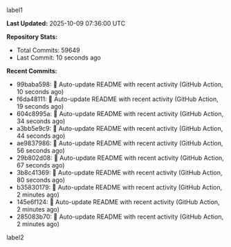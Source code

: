 
label1 
<!-- ACTIVITY_START -->
**Last Updated:** 2025-10-09 07:36:00 UTC

**Repository Stats:**
- Total Commits: 59649
- Last Commit: 10 seconds ago

**Recent Commits:**
- 99baba598: 🤖 Auto-update README with recent activity (GitHub Action, 10 seconds ago)
- f6da48111: 🤖 Auto-update README with recent activity (GitHub Action, 19 seconds ago)
- 604c8995a: 🤖 Auto-update README with recent activity (GitHub Action, 34 seconds ago)
- a3bb5e9c9: 🤖 Auto-update README with recent activity (GitHub Action, 44 seconds ago)
- ae9837986: 🤖 Auto-update README with recent activity (GitHub Action, 56 seconds ago)
- 29b802d08: 🤖 Auto-update README with recent activity (GitHub Action, 67 seconds ago)
- 3b8c41369: 🤖 Auto-update README with recent activity (GitHub Action, 80 seconds ago)
- b35830179: 🤖 Auto-update README with recent activity (GitHub Action, 2 minutes ago)
- 145e6f124: 🤖 Auto-update README with recent activity (GitHub Action, 2 minutes ago)
- 285083b70: 🤖 Auto-update README with recent activity (GitHub Action, 2 minutes ago)
<!-- ACTIVITY_END -->

label2
